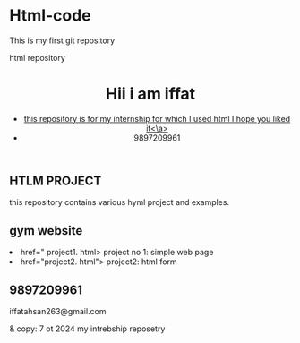 # Html-code
This is my first git repository 
<DOCTYPE HTML>
<HTML lang="en">
<head>
<meta charset="UTE 8">
<meta name="view port>
content="Width=device=width
intial-scale=1.0">
<link real=style sheet"
href="styles.css">
html repository

<body>
<header>
<H1> Hii i am iffat</H1>
<nev>
<ul>
<li><a
href="#about"> this repository is for my internship for which I used html I  hope you liked it<\a>
<li><a>
 9897209961</a> </li>
</ui>
</nav> 
</header>
<main>
  <section= about">
    <h2>HTLM PROJECT</h2>
    <p> this repository contains various hyml project and examples.</p>
  </section>
  <sectionid = "project"
  >
    <h2>gym website</h2>
    <ui>
      <li> <a> 
      href=" project1. html> project no 1: simple web page </a>
     </li><li> <a>
     href="project2. html"> project2: html form</a>
    </ui>
    <section id =contact">
      <h2> 9897209961 </h2>
      <p> iffatahsan263@gmail.com</p>
     </section>
    
  </main>
  <footer>
    <p>& copy: 7 ot 2024 my intrebship reposetry </p>
  </footer>
